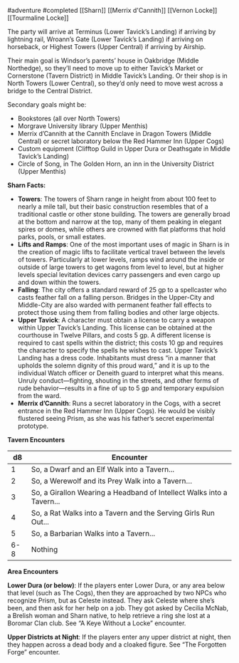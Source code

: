#adventure #completed [[Sharn]] [[Merrix d'Cannith]] [[Vernon Locke]] [[Tourmaline Locke]]

The party will arrive at Terminus (Lower Tavick’s Landing) if arriving by lightning rail, Wroann’s Gate (Lower Tavick’s Landing) if arriving on horseback, or Highest Towers (Upper Central) if arriving by Airship.

Their main goal is Windsor’s parents’ house in Oakbridge (Middle Northedge), so they’ll need to move up to either Tavick’s Market or Cornerstone (Tavern District) in Middle Tavick’s Landing. Or their shop is in North Towers (Lower Central), so they’d only need to move west across a bridge to the Central District.

Secondary goals might be:
- Bookstores (all over North Towers)
- Morgrave University library (Upper Menthis)
- Merrix d’Cannith at the Cannith Enclave in Dragon Towers (Middle Central) or secret laboratory below the Red Hammer Inn (Upper Cogs)
- Custom equipment (Clifftop Guild in Upper Dura or Deathsgate in Middle Tavick’s Landing)
- Circle of Song, in The Golden Horn, an inn in the University District (Upper Menthis)

**Sharn Facts:**
- **Towers**: The towers of Sharn range in height from about 100 feet to nearly a mile tall, but their basic construction resembles that of a traditional castle or other stone building. The towers are generally broad at the bottom and narrow at the top, many of them peaking in elegant spires or domes, while others are crowned with flat platforms that hold parks, pools, or small estates.
- **Lifts and Ramps**: One of the most important uses of magic in Sharn is in the creation of magic lifts to facilitate vertical travel between the levels of towers. Particularly at lower levels, ramps wind around the inside or outside of large towers to get wagons from level to level, but at higher levels special levitation devices carry passengers and even cargo up and down within the towers.
- **Falling**:  The city offers a standard reward of 25 gp to a spellcaster who casts feather fall on a falling person. Bridges in the Upper-City and Middle-City are also warded with permanent feather fall effects to protect those using them from falling bodies and other large objects.
- **Upper Tavick**:  A character must obtain a license to carry a weapon within Upper Tavick’s Landing. This license can be obtained at the courthouse in Twelve Pillars, and costs 5 gp.  A different license is required to cast spells within the district; this costs 10 gp and requires the character to specify the spells he wishes to cast.  Upper Tavick’s Landing has a dress code. Inhabitants must dress “in a manner that upholds the solemn dignity of this proud ward,” and it is up to the individual Watch officer or Deneith guard to interpret what this means.  Unruly conduct—fighting, shouting in the streets, and other forms of rude behavior—results in a fine of up to 5 gp and temporary expulsion from the ward.
- **Merrix d’Cannith**: Runs a secret laboratory in the Cogs, with a secret entrance in the Red Hammer Inn (Upper Cogs). He would be visibly flustered seeing Prism, as she was his father’s secret experimental prototype.


**Tavern Encounters**

| d8 | Encounter |
| --- | --- |
| 1 | So, a Dwarf and an Elf Walk into a Tavern... |
| 2 | So, a Werewolf and its Prey Walk into a Tavern… |
| 3 | So, a Girallon Wearing a Headband of Intellect Walks into a Tavern... |
| 4 | So, a Rat Walks into a Tavern and the Serving Girls Run Out... |
| 5 | So, a Barbarian Walks into a Tavern... |
| 6-8 | Nothing |

**Area Encounters**

**Lower Dura (or below)**: If the players enter Lower Dura, or any area below that level (such as The Cogs), then they are approached by two NPCs who recognize Prism, but as Celeste instead. They ask Celeste where she’s been, and then ask for her help on a job. They got asked by Cecilia McNab, a Brelish woman and Sharn native, to help retrieve a ring she lost at a Boromar Clan club. See “A Keye Without a Locke” encounter.

**Upper Districts at Night**: If the players enter any upper district at night, then they happen across a dead body and a cloaked figure. See “The Forgotten Forge” encounter.